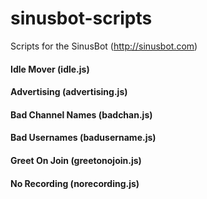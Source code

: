 # sinusbot-scripts
Scripts for the SinusBot (http://sinusbot.com)

#### Idle Mover (idle.js)

#### Advertising (advertising.js)

#### Bad Channel Names (badchan.js)

#### Bad Usernames (badusername.js)

#### Greet On Join (greetonojoin.js)

#### No Recording (norecording.js)
